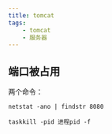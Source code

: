 ```yaml
---
title: tomcat
tags:
    - tomcat
    - 服务器
---
```

## 端口被占用
两个命令：
```
netstat -ano | findstr 8080

taskkill -pid 进程pid -f
```